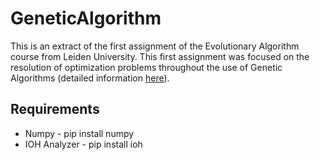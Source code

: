 # GeneticAlgorithm
This is an extract of the first assignment of the Evolutionary Algorithm course from Leiden University. This first assignment was focused on the resolution of optimization problems throughout the use of Genetic Algorithms (detailed information [here](./report_extract.pdf)).

## Requirements
<ul>
  <li>Numpy - pip install numpy</li>
  <li>IOH Analyzer - pip install ioh</li>
</ul>
